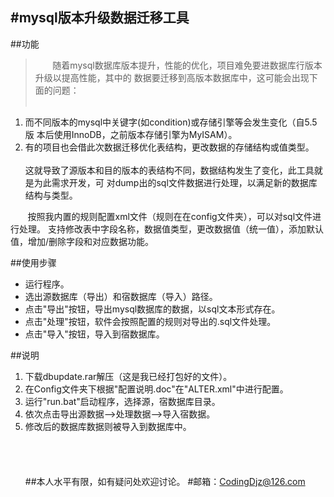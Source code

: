  #mysql版本升级数据迁移工具
---
##功能
>&nbsp;&nbsp;&nbsp;&nbsp;&nbsp;&nbsp;&nbsp;随着mysql数据库版本提升，性能的优化，项目难免要进数据库行版本升级以提高性能，其中的
数据要迁移到高版本数据库中，这可能会出现下面的问题：<br /><br />
1. 而不同版本的mysql中关键字(如condition)或存储引擎等会发生变化（自5.5版
本后使用InnoDB，之前版本存储引擎为MyISAM）。 <br /> 
2. 有的项目也会借此次数据迁移优化表结构，更改数据的存储结构或值类型。<br /><br />
这就导致了源版本和目的版本的表结构不同，数据结构发生了变化，此工具就是为此需求开发，可
对dump出的sql文件数据进行处理，以满足新的数据库结构与类型。


&nbsp;&nbsp;&nbsp;&nbsp;&nbsp;&nbsp;&nbsp;按照我内置的规则配置xml文件（规则在在config文件夹），可以对sql文件进行处理。
支持修改表中字段名称，数据值类型，更改数据值（统一值），添加默认值，增加/删除字段和对应数据功能。

##使用步骤
* 运行程序。
* 选出源数据库（导出）和宿数据库（导入）路径。
* 点击"导出"按钮，导出mysql数据库的数据，以sql文本形式存在。
* 点击"处理"按钮，软件会按照配置的规则对导出的.sql文件处理。
* 点击"导入"按钮，导入到宿数据库。

##说明
1. 下载dbupdate.rar解压（这是我已经打包好的文件）。
2. 在Config文件夹下根据"配置说明.doc"在"ALTER.xml"中进行配置。
3. 运行"run.bat"启动程序，选择源，宿数据库目录。
4. 依次点击导出源数据-->处理数据-->导入宿数据。
5. 修改后的数据库数据则被导入到数据库中。
<br /><br /><br /><br /><br />
##本人水平有限，如有疑问处欢迎讨论。
#邮箱：CodingDjz@126.com



